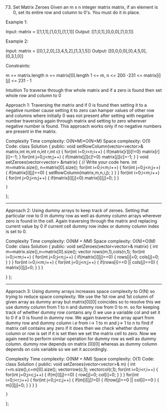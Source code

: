 73. Set Matrix Zeroes
Given an m x n integer matrix matrix, if an element is 0, set its entire row and column to 0's.
You must do it in place.

Example 1:

Input: matrix = [[1,1,1],[1,0,1],[1,1,1]]
Output: [[1,0,1],[0,0,0],[1,0,1]]

Example 2:

Input: matrix = [[0,1,2,0],[3,4,5,2],[1,3,1,5]]
Output: [[0,0,0,0],[0,4,5,0],[0,3,1,0]]
 

Constraints:

m == matrix.length
n == matrix[0].length
1 <= m, n <= 200
-231 <= matrix[i][j] <= 231 - 1

​Intuition
To traverse through thw whole matrix and if a zero is found then set whole row and column to 0

Approach 1:
Traversing the matrix and if 0 is found then setting it to a negative number cause setting it to zero can hamper values of other row and columns where initially 0 was not present after setting with negative number traversing again through matrix and setting to zero wherever negative number is found. This approach works only if no negative numbers are present in the matrix.

Complexity
Time complexity:
O(N*M)*O(N+M)
Space complexity:
O(1)
Code:
class Solution {
public:
    void setRowColumn(vector<vector<int>>& matrix,int m,int n,int r,int c)
    {
        for(int i=0;i<n;i++)
        {
            if(matrix[r][i]!=0)
                matrix[r][i]=-1;
        }
        for(int j=0;j<m;j++)
        {	if(matrix[j][c]!=0)
                matrix[j][c]=-1;
        }
    }
    void setZeroes(vector<vector<int>> &matrix)
    {
        // Write your code here.
        int m=matrix.size(), n=matrix[0].size();
        for(int i=0;i<m;i++)
        {
            for(int j=0;j<n;j++)
            {
                if(matrix[i][j]==0)
                {
                    setRowColumn(matrix,m,n,i,j);
                }
            }
        }
        for(int i=0;i<m;i++)
        {
            for(int j=0;j<n;j++)
            {
                if(matrix[i][j]<0)
                    matrix[i][j]=0;
            }
        }
        
    }
};
_________________________
Approach 2:
Using dummy arrays to keep track of zeroes. Setting that particular row to 0 in dummy row as well as dummy column arrays wherever zero is found in the cell. Again traversing through the matrix and replacing current value by 0 if current cell dummy row index or dummy column index is set to 0.

Complexity
Time complexity:
O(N*M + N*M)
Space complexity:
O(N)+O(M)
Code:
class Solution {
public:
    void setZeroes(vector<vector<int>>& matrix) {
        int m=matrix.size(),n=matrix[0].size();
	vector<int> rows(m,1),cols(n,1);
	for(int i=0;i<m;i++)
	{
		for(int j=0;j<n;j++)
		{
			if(matrix[i][j]==0)
			{
				rows[i]=0;
				cols[j]=0;
			}
		}
	}
	for(int i=0;i<m;i++)
	{
		for(int j=0;j<n;j++)
		{
			if(rows[i]==0 || cols[j]==0)
			{
				matrix[i][j]=0;
			}
		}
	}
    
  }
};
_____________________________
Approach 3:
Using dummy arrays increases space complexity to O(N) so trying to reduce space complexity.
We use the 1st row and 1st column of given array as dummy array but matrix[0][0] coincides so to resolve this we use dummy column from 1 to n and dummy row from 0 to m. so for keeping track of whether dummy row contains any 0 we use a variable col and set it to 0 if a 0 is found in dummy row.
We again traverse the array apart from dummy row and dummy column i.e from i-> 1 to m and j-> 1 to n to find if matrix cell contains any zero if it does then we check whether dummy column or row is set if it is set then we set the matrix cell to zero.
Now we again need to perform similar operation for dummy row as well as dummy column. dummy row depends on matrix [0][0] whereas as dummy column depends on cols variable so we set it accordingly.

Complexity
Time complexity:
O(N*M + N*M)
Space complexity:
O(1)
Code:
class Solution {
public:
    void setZeroes(vector<vector<int>>& m) {
        int r=m.size(),c=m[0].size();
        vector<int>row(c,1);
        vector<int>col(r,1);
        for(int i=0;i<r;i++)
        {
            for(int j=0;j<c;j++)
            {
              if(m[i][j]==0)
              {
                  row[j]=0;
                  col[i]=0;
              }
            }
        }
        for(int i=0;i<r;i++)
        {
            for(int j=0;j<c;j++)
            {
              if(m[i][j]!=0)
              {
                  if(row[j]==0 || col[i]==0 )
                  {
                      m[i][j]=0;
                  }
              }
            }
        }
        
    }
};


